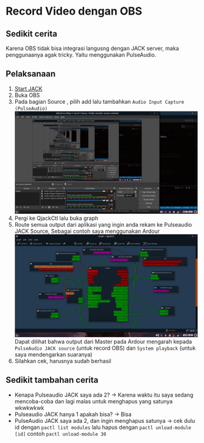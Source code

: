 # Record Video dengan OBS

## Sedikit cerita

Karena OBS tidak bisa integrasi langusng dengan JACK server, maka penggunaanya agak tricky. Yaitu menggunakan PulseAudio.

## Pelaksanaan

1. [Start JACK](Jack_pulse.md)
2. Buka OBS
3. Pada bagian Source , pilih add lalu tambahkan `Audio Input Capture (PulseAudio)`  
   ![](image/obs1.png)
4. Pergi ke QjackCtl lalu buka graph
5. Route semua output dari aplikasi yang ingin anda rekam ke Pulseaudio JACK Source, Sebagai contoh saya menggunakan Ardour  
   ![](image/qjack-route6.png)  
   Dapat dilihat bahwa output dari Master pada Ardour mengarah kepada `PulseAudio JACK source` (untuk record OBS) dan `System playback` (untuk saya mendengarkan suaranya)
6. Silahkan cek, harusnya sudah berhasil

## Sedikit tambahan cerita

- Kenapa Pulseaudio JACK saya ada 2? -> Karena waktu itu saya sedang mencoba-coba dan lagi malas untuk menghapus yang satunya wkwkwkwk
- Pulseaudio JACK hanya 1 apakah bisa? -> Bisa
- PulseAudio JACK saya ada 2, dan ingin menghapus satunya -> cek dulu id dengan `pactl list modules` lalu hapus dengan `pactl unload-module [id]` contoh `pactl unload-module 30`
